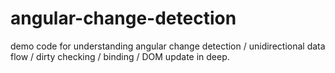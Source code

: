 
# angular-change-detection
demo code for understanding angular change detection / unidirectional data flow / dirty checking / binding / DOM update in deep.

